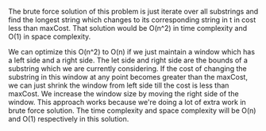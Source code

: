 The brute force solution of this problem is just iterate over all substrings and find the longest string which changes to its corresponding string in t in cost less than maxCost. That solution would be O(n^2) in time complexity and O(1) in space complexity.

We can optimize this O(n^2) to O(n) if we just maintain a window which has a left side and a right side. The let side and right side are the bounds of a substring which we are currently considering. If the cost of changing the substring in this window at any point becomes greater than the maxCost, we can just shrink the window from left side till the cost is less than maxCost. We increase the window size by moving the right side of the window. This approach works because we're doing a lot of extra work in brute force solution. The time complexity and space complexity will be O(n) and O(1) respectively in this solution.